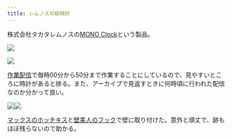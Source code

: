 ```yaml
---
title: レムノスの掛時計
---
```

株式会社タカタレムノスの[MONO Clock](https://www.amazon.co.jp/dp/B004UIT8BK)という製品。

![](https://lh3.googleusercontent.com/V4qvY6NREGmAbiFXXrXzaQNRBY3AnT5GNwqMBZv6mxGKW03BKZxGwyKEfmEnRE_rMnEo0BmbrWN1OA9ExfY3GONdKs0NGcIp5xcJ1McILW_DbCZReBMLy9lbkT7vS1lX3gQEbENicf4ZxXIeKw)

![](https://lh4.googleusercontent.com/PCCIez7S6y71NX0jqNpiVJzI6YpIJIChxSQGWg58kWlYYOzAX4Dt131nXfVg9HnVu76ym8m9FZWGqTZI_eE83uzaxdiFumEDeOh0HPNR07x-reB7eRCiWgy0QYvIl5Ko5nCy36o9ALIh75wP6A)

[作業配信](https://www.youtube.com/channel/UC5s-KpSDGzxWPWNv94PnJHw)で毎時00分から50分まで作業することにしているので、見やすいところに時計があると捗る。また、アーカイブで見返すときに何時頃に行われた配信なのか分かって良い。

![](https://lh4.googleusercontent.com/1yv7ooR2jFywFWCzkAyrtEZaF9HeoVqm-Auz6qX0Zm-6zF1gYy4veAEcpR4ksc4FlqfAaAjlb7_15MhH6hwzii72LGfSdbssBG8-6q4QCMx4YmW3v5kzkMwT78BhdjA_R8f59Q7Uj2xR2c18Yw)![](https://lh5.googleusercontent.com/tE5iHdTahvpwjhpGIHHxizu1XyWUHdJ6xlZiodF45SVjWnwkrEkXOpjBWsT2pWppYFk1y6dkBBQBRDl4fHc1mvTUmNSamgANYfGt4Wz0-CMCT60Iko9yRqwIHUUvGWlJqapD_nmFiladPk1rTg)

[マックスのホッチキス](https://www.amazon.co.jp/dp/B000O9WRWG)と[壁美人のフック](https://www.amazon.co.jp/dp/B00CU78TDG)で壁に取り付けた。意外と頑丈で、跡もほぼ残らないので助かる。
